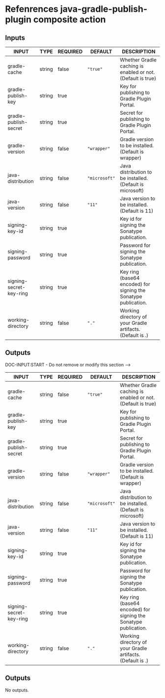 # Refenrences java-gradle-publish-plugin composite action

## Inputs

<!-- AUTO-DOC-INPUT:START - Do not remove or modify this section -->

| INPUT                   | TYPE   | REQUIRED | DEFAULT       | DESCRIPTION                                                     |
| ----------------------- | ------ | -------- | ------------- | --------------------------------------------------------------- |
| gradle-cache            | string | false    | `"true"`      | Whether Gradle caching is enabled or not. (Default is true)     |
| gradle-publish-key      | string | true     |               | Key for publishing to Gradle Plugin Portal.                     |
| gradle-publish-secret   | string | true     |               | Secret for publishing to Gradle Plugin Portal.                  |
| gradle-version          | string | false    | `"wrapper"`   | Gradle version to be installed. (Default is wrapper)            |
| java-distribution       | string | false    | `"microsoft"` | Java distribution to be installed. (Default is microsoft)       |
| java-version            | string | false    | `"11"`        | Java version to be installed. (Default is 11)                   |
| signing-key-id          | string | true     |               | Key id for signing the Sonatype publication.                    |
| signing-password        | string | true     |               | Password for signing the Sonatype publication.                  |
| signing-secret-key-ring | string | true     |               | Key ring (base64 encoded) for signing the Sonatype publication. |
| working-directory       | string | false    | `"."`         | Working directory of your Gradle artifacts. (Default is .)      |

<!-- AUTO-DOC-INPUT:END -->

## Outputs

DOC-INPUT:START - Do not remove or modify this section -->

| INPUT                   | TYPE   | REQUIRED | DEFAULT       | DESCRIPTION                                                     |
| ----------------------- | ------ | -------- | ------------- | --------------------------------------------------------------- |
| gradle-cache            | string | false    | `"true"`      | Whether Gradle caching is enabled or not. (Default is true)     |
| gradle-publish-key      | string | true     |               | Key for publishing to Gradle Plugin Portal.                     |
| gradle-publish-secret   | string | true     |               | Secret for publishing to Gradle Plugin Portal.                  |
| gradle-version          | string | false    | `"wrapper"`   | Gradle version to be installed. (Default is wrapper)            |
| java-distribution       | string | false    | `"microsoft"` | Java distribution to be installed. (Default is microsoft)       |
| java-version            | string | false    | `"11"`        | Java version to be installed. (Default is 11)                   |
| signing-key-id          | string | true     |               | Key id for signing the Sonatype publication.                    |
| signing-password        | string | true     |               | Password for signing the Sonatype publication.                  |
| signing-secret-key-ring | string | true     |               | Key ring (base64 encoded) for signing the Sonatype publication. |
| working-directory       | string | false    | `"."`         | Working directory of your Gradle artifacts. (Default is .)      |

<!-- AUTO-DOC-INPUT:END -->

## Outputs

<!-- AUTO-DOC-OUTPUT:START - Do not remove or modify this section -->

No outputs.

<!-- AUTO-DOC-OUTPUT:END -->
